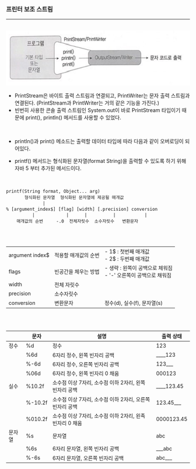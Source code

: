 ### 프린터 보조 스트림
---
<br>

<img src="../image/printstream-1.png" height="150">

<br>

- PrintStream은 바이트 출력 스트림과 연결되고, PrintWriter는 문자 출력 스트림과 연결된다. (PrintStream과 PrintWriter는 거의 같은 기능을 가진다.)
- 빈번히 사용한 콘솔 출력 스트림인 System.out이 바로 PrintStream 타입이기 때문에 print(), println() 메서드를 사용할 수 있었다.

<br>

- println()과 print() 메소드는 출력할 데이터 타입에 따라 다음과 같이 오버로딩이 되어있다.

- printf() 메서드는 형식화된 문자열(format String)을 출력할 수 있도록 하기 위해 자바 5 부터 추가된 메서드이다.

<br>

```
printf(String format, Object... arg)
       형식화된 문자열  형식화된 문자열에 제공될 매개값
              |
% [argument_index$] [flag] [width] [.precision] conversion
          |            |      |          |           |
    매개값의 순번     -.0  전체자릿수  소수자릿수   변환문자
```

<br>
<br>

||||
|--|--|---|
|argument index$|적용할 매개값의 순번| - 1$ : 첫번째 매개값 <br> - 2$ : 두번째 매개값
|flags|빈공간을 체우는 방법| - 생략 : 왼쪽이 공백으로 체워짐 <br> - '-' 오른쪽이 공백으로 채워짐
|width|전체 자릿수||
|precision|소수자릿수|
|conversion|변환문자| 정수(d), 실수(f), 문자열(s)

<br>
<br>

||문자|설명|출력 상태|
|---|---|----|----|
|정수|%d|정수|123|
||%6d|6자리 정수, 왼쪽 빈자리 공백|____123 |
||%-6d|6자리 정수, 오른쪽 빈자리 공백|123___|
||%06d|6자리 정수, 왼쪽 빈자리 0 채움|000123|
|실수|%10.2f|소수점 이상 7자리, 소수점 이하 2자리, 왼쪽 빈자리 공백|____123.45|
||%-10.2f|소수점 이상 7자리, 소수점 이하 2자리, 오른쪽 빈자리 공백|123.45___|
||%010.2f|소수점 이상 7자리, 소수점 이하 2자리, 왼족 빈자리 0 채움|0000123.45|
|문자열|%s|문자열|abc|
||%6s|6자리 문자열, 왼쪽 빈자리 공백|___abc|
||%-6s|6자리 문자열, 오른쪽 빈자리 공백|abc___|


